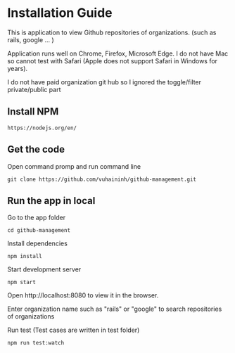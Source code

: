 # Installation Guide
This is application to view Github repositories of organizations. (such as rails, google ... )

Application runs well on Chrome, Firefox, Microsoft Edge. I do not have Mac so cannot test with Safari (Apple does not support Safari in Windows for years).

I do not have paid organization git hub so I ignored the toggle/filter private/public part

## Install NPM
```
https://nodejs.org/en/
```

## Get the code
Open command promp and run command line
```
git clone https://github.com/vuhaininh/github-management.git

```
## Run the app in local
Go to the app folder
```
cd github-management

```
Install dependencies
```
npm install

```
Start development server
```
npm start

```
 Open http://localhost:8080 to view it in the browser.
 
 Enter organization name such as "rails" or "google" to search repositories of organizations
 
 Run test
 (Test cases are written in test folder)
 ```
 npm run test:watch
 ```
